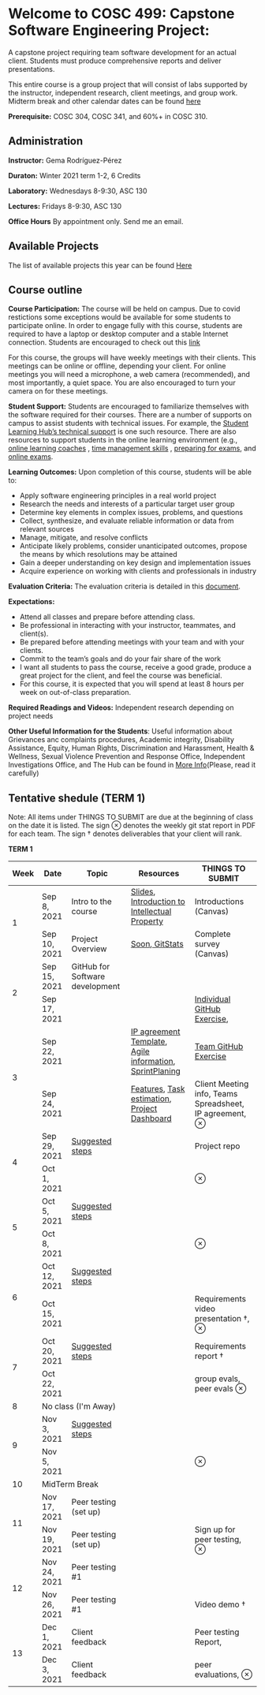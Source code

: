 # Welcome to COSC 499: Capstone Software Engineering Project: 
A capstone project requiring team software development for an actual client. Students must produce comprehensive reports and deliver presentations. 

This entire course is a group project that will consist of labs supported by the instructor, independent research, client meetings, and group work. Midterm break and other calendar dates can be found [here](http://okanagan.students.ubc.ca/calendar/)


**Prerequisite:** COSC 304, COSC 341, and 60%+ in COSC 310.

## Administration 
**Instructor:** Gema Rodríguez-Pérez

**Duraton:** Winter 2021 term 1-2, 6 Credits

**Laboratory:** Wednesdays 8-9:30, ASC 130

**Lectures:** Fridays 8-9:30, ASC 130

**Office Hours** By appointment only. Send me an email.


##  Available Projects 

The list of available projects this year can be found  [Here](projects.md)


## Course outline 
**Course Participation:** The course will be held on campus. Due to covid restictions some exceptions would be available for some students to participate online. In order to engage fully with this course, students are required to have a laptop or desktop computer and a stable Internet connection. Students are encouraged to check out this [link](https://keeplearning.ubc.ca/setting-up/)  

For this course, the groups will have weekly meetings with their clients. This meetings can be online or offline, depending your client. For online meetings you will need a microphone, a web camera (recommended), and most importantly, a quiet space. You are also encouraged to turn your camera on for these meetings.


**Student Support:** Students are encouraged to familiarize themselves with the software required for their courses. There are a number of supports on campus to assist students with technical issues. For example, the [Student Learning Hub’s technical support](https://students.ok.ubc.ca/academic-success/learning-hub/tech-support-for-online-learning/) is one such resource. There are also resources to support students in the online learning environment (e.g., [online learning coaches]( https://students.ok.ubc.ca/academic-success/learning-hub/online-learning-coaches/) , [time management skills](https://learningcommons.ubc.ca/student-toolkits/managing-your-time/) , [preparing for exams](https://learningcommons.ubc.ca/student-toolkits/preparing-for-exams/), and [online exams](https://learningcommons.ubc.ca/online-exams/).


**Learning Outcomes:** Upon completion of this course, students will be able to:
- Apply software engineering principles in a real world project
- Research the needs and interests of a particular target user group
- Determine key elements in complex issues, problems, and questions
- Collect, synthesize, and evaluate reliable information or data from relevant sources
- Manage, mitigate, and resolve conflicts
- Anticipate likely problems, consider unanticipated outcomes, propose the means by which resolutions may be
attained
- Gain a deeper understanding on key design and implementation issues
- Acquire experience on working with clients and professionals in industry

**Evaluation Criteria:** The evaluation criteria is detailed in this [document](EvaluationCriteria.md).

**Expectations:**
- Attend all classes and prepare before attending class.
- Be professional in interacting with your instructor, teammates, and client(s).
- Be prepared before attending meetings with your team and with your clients.
- Commit to the team’s goals and do your fair share of the work
- I want all students to pass the course, receive a good grade, produce a great project for the client, and feel the course was beneficial.
- For this course, it is expected that you will spend at least 8 hours per week on out-of-class preparation.

**Required Readings and Videos:** Independent research depending on project needs

**Other Useful Information for the Students**: Useful information about Grievances anc complaints procedures, Academic integrity, Disability Assistance, Equity, Human Rights, Discrimination and Harassment, Health & Wellness, Sexual Violence Prevention and Response Office, Independent Investigations Office, and The Hub can be found in [More Info](MoreInformation.md)(Please, read it carefully)


## Tentative shedule (TERM 1)

Note: All items under THINGS TO SUBMIT are due at the beginning of class on the date it is listed. The sign ⊗ denotes the weekly git stat report in PDF for each team. The sign † denotes deliverables that your client will rank.

**TERM 1**
<table>
<thead>
  <tr>
    <th>Week </th>
    <th>Date</th>
    <th>Topic</th>
    <th>Resources</th>
    <th>THINGS TO SUBMIT</th>
  </tr>
</thead>
<tbody>
  <tr>
    <td rowspan="2"> 1</td>
    <td >Sep 8, 2021</td>
    <td >Intro to the course</td>
    <td ><a href="https://github.com/Gemarodri/Capstone499/blob/main/Slides/INTRO.pdf">Slides</a>,<a href="https://canvas.ubc.ca/courses/88687/external_tools/187"> Introduction to Intellectual Property</a></td>
   <td > Introductions (Canvas)</td>
  </tr>
  <tr>
    <td >Sep 10, 2021</td>
    <td >Project Overview</td>
    <td ><a href="https://github.com/Gemarodri/Capstone499/blob/main/Slides">Soon</a>,<a href="https://github.com/brandongk-ubco/gitstats"> GitStats </a></td>
    <td >Complete survey (Canvas)</td>
  </tr>
  <tr>
    <td rowspan="2">2</td>
    <td >Sep 15, 2021</td>
    <td >GitHub for Software development</td>
    <td ></td>
   <td ></td>
  </tr>
  <tr>
    <td >Sep 17, 2021</td>
    <td> </td>
     <td ></td>
    <td ><a href="https://github.com/Gemarodri/Capstone499/blob/main/Assigments/IndividualGitHub.md">Individual GitHub Exercise</a>,</td>
  </tr>
  <tr>
    <td rowspan="2">3</td>
    <td >Sep 22, 2021</td>
    <td ></td>
    <td ><a href="https://github.com/Gemarodri/Capstone499/blob/main/Resources/IPagreement.pdf"> IP agreement Template</a>, <a href="https://github.com/Gemarodri/Capstone499/blob/main/Resources/Agile">Agile information</a>, <a href="https://github.com/Gemarodri/Capstone499/blob/main/Resources/Agile/SprintPlanning.md">SprintPlaning</a> </td>
   <td  ><a href="https://github.com/Gemarodri/Capstone499/blob/main/Assigments/TeamGitHub.md">Team GitHub Exercise</a></td>
  </tr>
  <tr>
    <td >Sep 24, 2021</td>
    <td > </td>
    <td ><a href="https://github.com/Gemarodri/Capstone499/blob/main/Resources/features.md"> Features</a>, <a href="https://github.com/Gemarodri/Capstone499/blob/main/Resources/taskestimation.md"> Task estimation</a>, <a href="https://github.com/Gemarodri/Capstone499/blob/main/Resources/dashboard.md"> Project Dashboard</a> </td>
    <td >Client Meeting info, Teams Spreadsheet, IP agreement, ⊗</td>
  </tr>
    <tr>
    <td rowspan="2"> 4</td>
    <td >Sep 29, 2021</td>
    <td ><a href="https://github.com/Gemarodri/Capstone499/blob/main/Suggestions/week4.md"> Suggested steps</a></td>
    <td ></td>
   <td >Project repo</td>
  </tr>
  <tr>
    <td >Oct 1, 2021</td>
    <td ></td>
     <td ></td>
    <td >⊗</td>
  </tr>
  <tr>
    <td rowspan="2">5</td>
    <td >Oct 5, 2021</td>
    <td ><a href="https://github.com/Gemarodri/Capstone499/blob/main/Suggestions/week5.md"> Suggested steps</a></td>
    <td ></td>
   <td ></td>
  </tr>
  <tr>
    <td >Oct 8, 2021</td>
    <td ></td>
     <td ></td>
    <td >⊗</td>
  </tr>
  <tr>
    <td rowspan="2">6</td>
    <td >Oct 12, 2021</td>
    <td ><a href="https://github.com/Gemarodri/Capstone499/blob/main/Suggestions/week6.md"> Suggested steps</a></td>
     <td ></td>
   <td ></td>
  </tr>
  <tr>
    <td >Oct 15, 2021</td>
    <td ></td>
     <td ></td>
    <td >Requirements video presentation †, ⊗</td>
  </tr>
  <tr>
    <td rowspan="2"> 7</td>
    <td >Oct 20, 2021</td>
     <td ><a href="https://github.com/Gemarodri/Capstone499/blob/main/Suggestions/week7.md"> Suggested steps</a></td>
    <td ></td>
   <td >Requirements report †</td>
  </tr>
  <tr>
    <td >Oct 22, 2021</td>
     <td ></td>
    <td ></td>
    <td > group evals, peer evals ⊗ </td>
  </tr>
  <td>8</td>
    <td colspan="4" >No class (I'm Away)</td>
  <tr>
    <td rowspan="2">9</td>
    <td >Nov 3, 2021</td>
    <td ><a href="https://github.com/Gemarodri/Capstone499/blob/main/Suggestions/week9.md"> Suggested steps</a></td>
    <td ></td>
   <td ></td>
  </tr>
  <tr>
    <td >Nov 5, 2021</td>
    <td ></td>
    <td ></td>
    <td >⊗</td>
  </tr>
  <tr>
    <td>10</td>
    <td colspan="4" >MidTerm Break</td>
  </tr>
  <tr>
    <td rowspan="2"> 11</td>
    <td >Nov 17, 2021</td>
    <td >Peer testing (set up)</td>
    <td ></td>
   <td ></td>
  </tr>
  <tr>
    <td >Nov 19, 2021</td>
    <td >Peer testing (set up)</td>
    <td ></td>
    <td >Sign up for peer testing, ⊗</td>
  </tr>
  <tr>
    <td rowspan="2">12</td>
    <td >Nov 24, 2021</td>
    <td >Peer testing #1</td>
    <td ></td>
   <td ></td>
  </tr>
  <tr>
    <td >Nov 26, 2021</td>
    <td >Peer testing #1</td>
    <td ></td>
    <td > Video demo † </td>
  </tr>
  <tr>
    <td rowspan="2">13</td>
    <td >Dec 1, 2021</td>
    <td >Client feedback</td>
    <td ></td>
   <td >Peer testing Report,</td>
  </tr>
  <tr>
    <td >Dec 3, 2021</td>
    <td > Client feedback</td>
    <td ></td>
    <td >peer evaluations, ⊗ </td>
 </tr>
 
</tbody>
</table>
